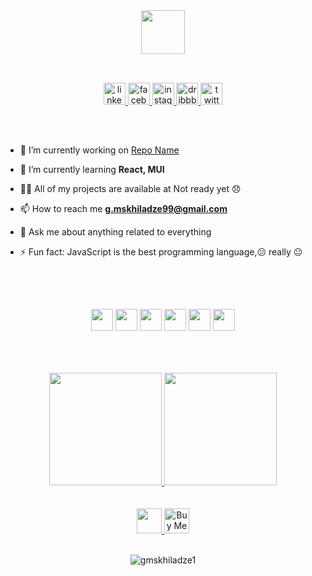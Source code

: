 <div align="center">
<img src="https://readme-typing-svg.herokuapp.com?vCenter=true&width=500&lines=Hi,+I'm+Giorgi,+Welcome+To+My+Github+Profile." height="70"/>
</div>  

##
<br/>

<div align="center">
<!-- <a href="mailto:g.mskhiladze99@gmail.com">
<img src="https://img.shields.io/badge/-Gmail-%23333?style=for-the-badge&logo=gmail&logoColor=white" alt="gmail" target="_blank" height="35" />
</a> -->
<a href="https://linkedin.com/in/giorgimskhiladze" target="_blank">
<img src=https://img.shields.io/badge/linkedin-%231E77B5.svg?&style=for-the-badge&logo=linkedin&logoColor=white alt="linkedin" target="_blank" height="35" />
</a>
<a href="https://www.facebook.com/giorgimskhiladze99" target="_blank">
<img src=https://img.shields.io/badge/facebook-%232E87FB.svg?&style=for-the-badge&logo=facebook&logoColor=white alt="facebook" target="_blank" height="35" />
</a> 
<a href="https://instagram.com/giorgi.mskhiladze" target="_blank">
<img src="https://img.shields.io/badge/-Instagram-%23E4405F?style=for-the-badge&logo=instagram&logoColor=white" alt="instagram" target="_blank" height="35" />
</a>
<a href="https://dribbble.com/wazaaa" target="_blank">
<img src="https://img.shields.io/badge/dribbble-%23E45285.svg?&style=for-the-badge&logo=dribbble&logoColor=white" alt="dribbble" target="_blank" height="35" />
</a>  
<a href="https://twitter.com/g_mskhiladze" target="_blank">
<img src="https://img.shields.io/badge/twitter-%2300acee.svg?&style=for-the-badge&logo=twitter&logoColor=white" alt="twitter" target="_blank" height="35" />
</a>
<!-- <a href="https://dev.to/gmskhiladze" target="blank">
<img src="https://img.shields.io/badge/dev.to-0A0A0A?style=for-the-badge&logo=dev.to&logoColor=white" alt="gmskhiladze" target="_blank" height="35" />
</a>
<a href="https://medium.com/@g.mskhiladze99" target="blank">
<img src="https://img.shields.io/badge/Medium-12100E?style=for-the-badge&logo=medium&logoColor=white" alt="@g.mskhiladze99" target="_blank" height="35" />
</a>
<a href="https://stackoverflow.com/users/18419460" target="blank">
<img src="https://img.shields.io/badge/Stack_Overflow-FE7A16?style=for-the-badge&logo=stack-overflow&logoColor=white" alt="18419460" target="_blank" height="35" />
</a> -->
</div>  

##

<br/>

- 🔭 I’m currently working on [Repo Name](https://github.com/) 

- 🌱 I’m currently learning **React, MUI**

- 👨‍💻 All of my projects are available at Not ready yet 😞

- 📫 How to reach me **g.mskhiladze99@gmail.com**

- 💬 Ask me about anything related to everything   

- ⚡ Fun fact: JavaScript is the best programming language,😕 really 😐  

<br/>  

## 

<br/>  

<div align="center">
  <img src="https://img.shields.io/badge/HTML5-E34F26?style=for-the-badge&logo=html5&logoColor=white" height="35">
  <img src="https://img.shields.io/badge/CSS3-1572B6?style=for-the-badge&logo=css3&logoColor=white" height="35">
  <img src="https://img.shields.io/badge/Sass-CC6699?style=for-the-badge&logo=sass&logoColor=white" height="35">
  <img src="https://img.shields.io/badge/Bootstrap-563D7C?style=for-the-badge&logo=bootstrap&logoColor=white" height="35">
  <img src="https://img.shields.io/badge/JavaScript-F7DF1E?style=for-the-badge&logo=javascript&logoColor=black" height="35">
  <img src="https://img.shields.io/badge/React-20232A?style=for-the-badge&logo=react&logoColor=61DAFB" height="35">
</div>

##

<br/>  

<br/>  

<div align="center">
  <a href="https://github.com/gmskhiladze">
  <img height="180em" src="https://github-readme-stats.vercel.app/api?username=gmskhiladze&show_icons=true&theme=dracula&include_all_commits=true&count_private=true"/>
  <img height="180em" src="https://github-readme-stats.vercel.app/api/top-langs/?username=gmskhiladze&layout=compact&langs_count=7&theme=dracula"/>
</div>

<br/>
  
<!-- 
spotify playing now
<div align="center">
<img src="https://spotify-github-profile.vercel.app/api/view?uid=vajuz219zlyy5tsxcyidvtj27&cover_image=true&theme=default&bar_color_cover=true" />
</div>   -->
  
<br/> 

<div align="center">
  
<a href="https://paypal.me/giorgimskhiladze?country.x=GE&locale.x=en_US" target="_blank">
<img src="https://img.shields.io/badge/PayPal-00457C?style=for-the-badge&logo=paypal&logoColor=white" height="40"/>
</a>
  
<a href="https://www.buymeacoffee.com/gmskhiladze" target="_blank" style="display: inline-block;">
 <img src="https://cdn.buymeacoffee.com/buttons/default-orange.png" alt="Buy Me A Coffee" height="40">
</a>
</div>
  
<br/>

<div align="center">
<p align="center"> <img src="https://komarev.com/ghpvc/?username=gmskhiladze1&label=Profile%20views&color=0e75b6&style=flat" alt="gmskhiladze1" /> </p>
</div>

<br />
